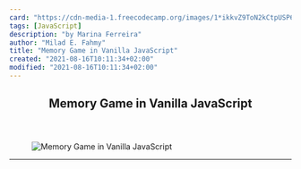 ```yaml
---
card: "https://cdn-media-1.freecodecamp.org/images/1*ikkvZ9ToN2kCtpUSP6702w.gif"
tags: [JavaScript]
description: "by Marina Ferreira"
author: "Milad E. Fahmy"
title: "Memory Game in Vanilla JavaScript"
created: "2021-08-16T10:11:34+02:00"
modified: "2021-08-16T10:11:34+02:00"
---
```

<div class="site-wrapper">
<main id="site-main" class="site-main outer">
<div class="inner">
<article class="post-full post tag-javascript tag-css tag-html tag-web-development tag-programming ">
<header class="post-full-header">
<h1 class="post-full-title">Memory Game in Vanilla JavaScript</h1>
</header>
<figure class="post-full-image">
<picture>
<source media="(max-width: 700px)" sizes="1px" srcset="data:image/gif;base64,R0lGODlhAQABAIAAAAAAAP///yH5BAEAAAAALAAAAAABAAEAAAIBRAA7 1w">
<source media="(min-width: 701px)" sizes="(max-width: 800px) 400px,
(max-width: 1170px) 700px,
1400px" srcset="https://cdn-media-1.freecodecamp.org/images/1*ikkvZ9ToN2kCtpUSP6702w.gif 300w,
https://cdn-media-1.freecodecamp.org/images/1*ikkvZ9ToN2kCtpUSP6702w.gif 600w,
https://cdn-media-1.freecodecamp.org/images/1*ikkvZ9ToN2kCtpUSP6702w.gif 1000w,
https://cdn-media-1.freecodecamp.org/images/1*ikkvZ9ToN2kCtpUSP6702w.gif 2000w">
<img onerror="this.style.display='none'" src="https://cdn-media-1.freecodecamp.org/images/1*ikkvZ9ToN2kCtpUSP6702w.gif" alt="Memory Game in Vanilla JavaScript">
</picture>
</figure>
<section class="post-full-content">
<div class="post-content medium-migrated-article">
</div>
<hr>
</section>
</article>
</div>
</main>
</div>
<!-- Google Tag Manager (noscript) -->
<!-- End Google Tag Manager (noscript) -->
